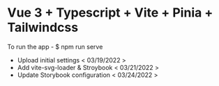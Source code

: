 # Vue 3 + Typescript + Vite + Pinia + Tailwindcss

To run the app - $ npm run serve

- Upload initial settings < 03/19/2022 > 
- Add vite-svg-loader & Stroybook < 03/21/2022 >
- Update Storybook configuration < 03/24/2022 >
